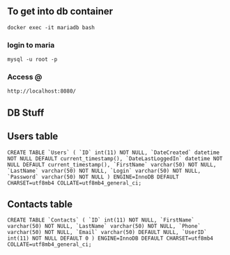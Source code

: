 ## To get into db container
```docker exec -it mariadb bash```
### login to maria
```mysql -u root -p```
### Access @
```http://localhost:8080/```

## DB Stuff
## Users table
```CREATE TABLE `Users` (
  `ID` int(11) NOT NULL,
  `DateCreated` datetime NOT NULL DEFAULT current_timestamp(),
  `DateLastLoggedIn` datetime NOT NULL DEFAULT current_timestamp(),
  `FirstName` varchar(50) NOT NULL,
  `LastName` varchar(50) NOT NULL,
  `Login` varchar(50) NOT NULL,
  `Password` varchar(50) NOT NULL
) ENGINE=InnoDB DEFAULT CHARSET=utf8mb4 COLLATE=utf8mb4_general_ci;```

## Contacts table

```CREATE TABLE `Contacts` (
  `ID` int(11) NOT NULL,
  `FirstName` varchar(50) NOT NULL,
  `LastName` varchar(50) NOT NULL,
  `Phone` varchar(50) NOT NULL,
  `Email` varchar(50) DEFAULT NULL,
  `UserID` int(11) NOT NULL DEFAULT 0
) ENGINE=InnoDB DEFAULT CHARSET=utf8mb4 COLLATE=utf8mb4_general_ci;```
